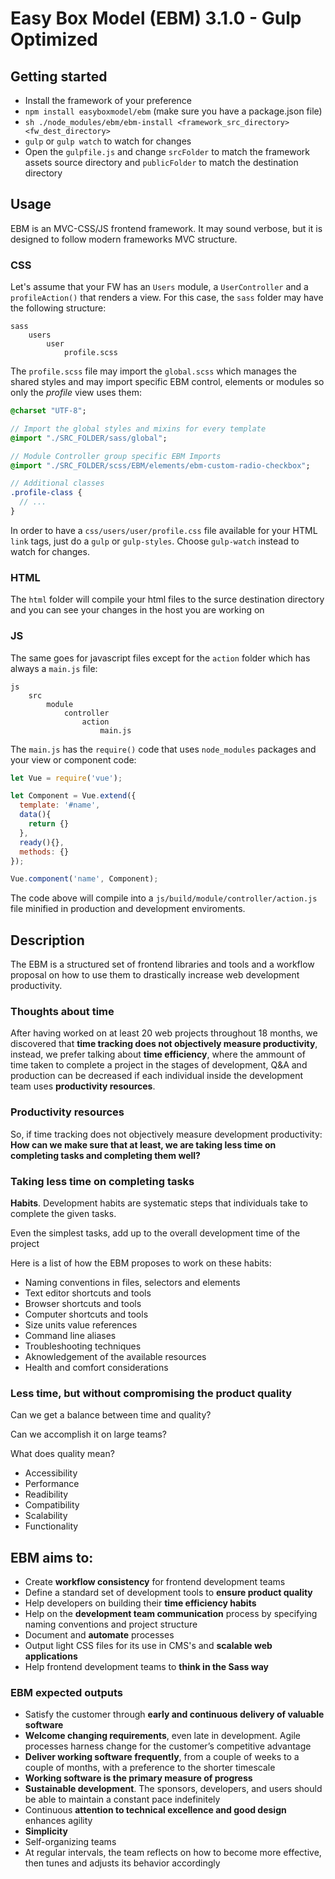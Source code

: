 # Easy Box Model (EBM) 3.1.0 - Gulp Optimized

## Getting started

- Install the framework of your preference
- `npm install easyboxmodel/ebm` (make sure you have a package.json file)
- `sh ./node_modules/ebm/ebm-install <framework_src_directory> <fw_dest_directory>`
- `gulp` or `gulp watch` to watch for changes
- Open the `gulpfile.js` and change `srcFolder` to match the framework assets source directory and `publicFolder` to match the destination directory

## Usage

EBM is an MVC-CSS/JS frontend framework. It may sound verbose, but it is designed to follow modern frameworks MVC structure.

### CSS

Let's assume that your FW has an `Users` module, a `UserController` and a `profileAction()` that renders a view. For this case, the `sass` folder may have the following structure:

```
sass
    users
        user
            profile.scss
```

The `profile.scss` file may import the `global.scss` which manages the shared styles and may import specific EBM control, elements or modules so only the _profile_ view uses them:

```sass
@charset "UTF-8";

// Import the global styles and mixins for every template
@import "./SRC_FOLDER/sass/global";

// Module Controller group specific EBM Imports
@import "./SRC_FOLDER/scss/EBM/elements/ebm-custom-radio-checkbox";

// Additional classes
.profile-class {
  // ...
}
```

In order to have a `css/users/user/profile.css` file available for your HTML `link` tags, just do a `gulp` or `gulp-styles`. Choose `gulp-watch` instead to watch for changes.

### HTML

The `html` folder will compile your html files to the surce destination directory and you can see your changes in the host you are working on

### JS

The same goes for javascript files except for the `action` folder which has always a `main.js` file:

```
js
    src
        module
            controller
                action
                    main.js
```

The `main.js` has the `require()` code that uses `node_modules` packages and your view or component code:

```js
let Vue = require('vue');

let Component = Vue.extend({
  template: '#name',
  data(){
    return {}
  },
  ready(){},
  methods: {}
});

Vue.component('name', Component);
```

The code above will compile into a `js/build/module/controller/action.js` file minified in production and development enviroments.

## Description

The EBM is a structured set of frontend libraries and tools and a workflow proposal on how to use them to drastically increase web development productivity.

### Thoughts about time

After having worked on at least 20 web projects throughout 18 months, we discovered that __time tracking does not objectively measure productivity__, instead, we prefer talking about __time efficiency__, where the ammount of time taken to complete a project in the stages of development, Q&A and production can be decreased if each individual inside the development team uses __productivity resources__.

### Productivity resources

So, if time tracking does not objectively measure development productivity: __How can we make sure that at least, we are taking less time on completing tasks and completing them well?__


### Taking less time on completing tasks

__Habits__. Development habits are systematic steps that individuals take to complete the given tasks.

Even the simplest tasks, add up to the overall development time of the project

Here is a list of how the EBM proposes to work on these habits:

- Naming conventions in files, selectors and elements
- Text editor shortcuts and tools
- Browser shortcuts and tools
- Computer shortcuts and tools
- Size units value references
- Command line aliases
- Troubleshooting techniques
- Aknowledgement of the available resources
- Health and comfort considerations


### Less time, but without compromising the product quality

Can we get a balance between time and quality?

Can we accomplish it on large teams?

What does quality mean?

- Accessibility
- Performance
- Readibility
- Compatibility
- Scalability
- Functionality

## EBM aims to:

- Create __workflow consistency__ for frontend development teams
- Define a standard set of development tools to __ensure product quality__
- Help developers on building their __time efficiency habits__
- Help on the __development team communication__ process by specifying naming conventions and project structure
- Document and __automate__ processes
- Output light CSS files for its use in CMS's and __scalable web applications__
- Help frontend development teams to __think in the Sass way__

### EBM expected outputs

- Satisfy the customer through __early and continuous delivery of valuable software__
- __Welcome changing requirements__, even late in development. Agile processes harness change for the customer’s competitive advantage
- __Deliver working software frequently__, from a couple of weeks to a couple of months, with a preference to the shorter timescale
- __Working software is the primary measure of progress__
- __Sustainable development__. The sponsors, developers, and users should be able to maintain a constant pace indefinitely
- Continuous __attention to technical excellence and good design__ enhances agility
- __Simplicity__
- Self-organizing teams
- At regular intervals, the team reflects on how to become more effective, then tunes and adjusts its behavior accordingly
